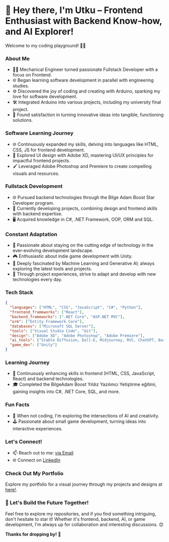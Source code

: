# 👋 Hey there, I'm Utku – Frontend Enthusiast with Backend Know-how, and AI Explorer!

Welcome to my coding playground! 🚀✨

### About Me
- 👨‍🔧 Mechanical Engineer turned passionate Fullstack Developer with a focus on Frontend.
- 🌐 Began learning software development in parallel with engineering studies.
- ⚙️ Discovered the joy of coding and creating with Arduino, sparking my love for software development.
- 🛠 Integrated Arduino into various projects, including my university final project.
- 🚀 Found satisfaction in turning innovative ideas into tangible, functioning solutions.

### Software Learning Journey
- 🌐 Continuously expanded my skills, delving into languages like HTML, CSS, JS for frontend development.
- 🎨 Explored UI design with Adobe XD, mastering UI/UX principles for impactful frontend projects.
- 🖌 Leveraged Adobe Photoshop and Premiere to create compelling visuals and resources.
  
### Fullstack Development
- 🌐 Pursued backend technologies through the Bilge Adam Boost Star Developer program.
- 🚀 Currently developing projects, combining design and frontend skills with backend expertise.
- 🖥 Acquired knowledge in C#, .NET Framework, OOP, ORM and SQL.
  
### Constant Adaptation
- 🚀 Passionate about staying on the cutting edge of technology in the ever-evolving development landscape.
- 🎮 Enthusiastic about indie game development with Unity.
- 🤖 Deeply fascinated by Machine Learning and Generative AI; always exploring the latest tools and projects.
- 🧠 Through project experiences, strive to adapt and develop with new technologies every day.

### Tech Stack
```json
{
  "languages": ["HTML", "CSS", "JavaScript", "C#", "Python"],
  "frontend_frameworks": ["React"],
  "backend_frameworks": [".NET Core", "ASP.NET MVC"],
  "orm": ["Entity Framework Core"],
  "databases": ["Microsoft SQL Server"],
  "tools": ["Visual Studio Code", "Git"],
  "design": ["Adobe XD", "Adobe Photoshop", "Adobe Premiere"],
  "ai_tools": ["Stable Diffusion, Dall-E, Midjourney, RVC, ChatGPT, Bard, XTTS"],
  "game_dev": ["Unity"]
}
```

### Learning Journey
- 🚀 Continuously enhancing skills in frontend (HTML, CSS, JavaScript, React) and backend technologies.
- 🎓 Completed the BilgeAdam Boost Yıldız Yazılımcı Yetiştirme eğitimi, gaining insights into C#, .NET Core, SQL, and more.

### Fun Facts
- 🌌 When not coding, I'm exploring the intersections of AI and creativity.
- 🕹️ Passionate about small game development, turning ideas into interactive experiences.

### Let's Connect!
- 📫 Reach out to me: [via Email](mailto:utkuulu01@gmail.com)
- 🌐 Connect on [LinkedIn](https://www.linkedin.com/in/utkuulu/)

### Check Out My Portfolio
Explore my portfolio for a visual journey through my projects and designs at [here!](http://uxu.epizy.com/sites/iPortfolio/index.html).

### 🚀 Let's Build the Future Together!

Feel free to explore my repositories, and if you find something intriguing, don't hesitate to star it! Whether it's frontend, backend, AI, or game development, I'm always up for collaboration and interesting discussions. 😊

**Thanks for dropping by!** 👋

<!---
uluutku/uluutku is a ✨ special ✨ repository because its `README.md` (this file) appears on your GitHub profile.
You can click the Preview link to take a look at your changes.
--->
